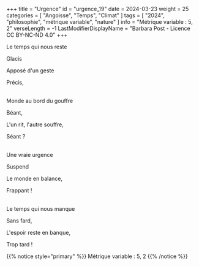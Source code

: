 +++
title = "Urgence"
id = "urgence_19"
date = 2024-03-23
weight = 25
categories = [ "Angoisse", "Temps", "Climat" ]
tags = [ "2024", "philosophie", "métrique variable", "nature" ]
info = "Métrique variable : 5, 2"
verseLength = -1
LastModifierDisplayName = "Barbara Post - Licence CC BY-NC-ND 4.0"
+++

Le temps qui nous reste

Glacis

Apposé d'un geste

Précis,

 \
Monde au bord du gouffre

Béant,

L'un rit, l'autre souffre,

Séant ?

 \
Une vraie urgence

Suspend

Le monde en balance,

Frappant !

 \
Le temps qui nous manque

Sans fard,

L'espoir reste en banque,

Trop tard !

{{% notice style="primary" %}}
Métrique variable : 5, 2
{{% /notice %}}
